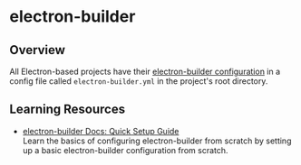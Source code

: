 # electron-builder

## Overview

All Electron-based projects have their [electron-builder configuration](https://electron.build/configuration.html) in a config file called `electron-builder.yml` in the project's root directory.

## Learning Resources

-   [electron-builder Docs: Quick Setup Guide](https://electron.build/#quick-setup-guide)  
    Learn the basics of configuring electron-builder from scratch by setting up a basic electron-builder configuration from scratch.
